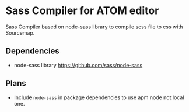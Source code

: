 # Sass Compiler for ATOM editor

Sass Compiler based on node-sass library to compile scss file to css with Sourcemap.

## Dependencies
* node-sass library https://github.com/sass/node-sass

## Plans
* Include `node-sass` in package dependencies to use apm node not local one.
